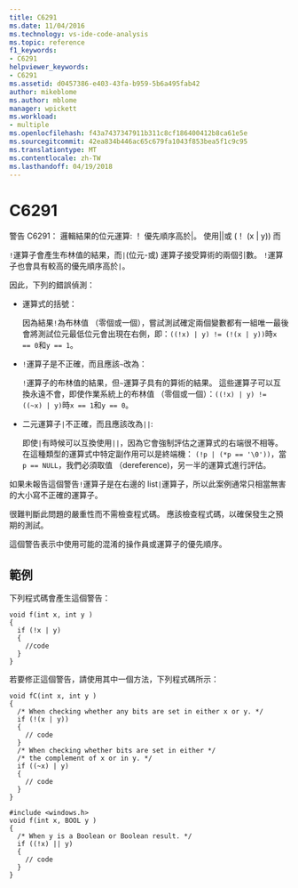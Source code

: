 ```yaml
---
title: C6291
ms.date: 11/04/2016
ms.technology: vs-ide-code-analysis
ms.topic: reference
f1_keywords:
- C6291
helpviewer_keywords:
- C6291
ms.assetid: d0457386-e403-43fa-b959-5b6a495fab42
author: mikeblome
ms.author: mblome
manager: wpickett
ms.workload:
- multiple
ms.openlocfilehash: f43a7437347911b311c8cf186400412b8ca61e5e
ms.sourcegitcommit: 42ea834b446ac65c679fa1043f853bea5f1c9c95
ms.translationtype: MT
ms.contentlocale: zh-TW
ms.lasthandoff: 04/19/2018
---
```

# <a name="c6291"></a>C6291
警告 C6291： 邏輯結果的位元運算: ！ 優先順序高於&#124;。 使用&#124;&#124;或 (！ (x &#124; y)) 而

 `!`運算子會產生布林值的結果，而`|`(位元-或) 運算子接受算術的兩個引數。 `!`運算子也會具有較高的優先順序高於`|`。

 因此，下列的錯誤偵測：

-   運算式的括號：

     因為結果`!`為布林值 （零個或一個），嘗試測試確定兩個變數都有一組唯一最後會將測試位元最低位元會出現在右側，即：`((!x) | y) != (!(x | y))`時`x == 0`和`y == 1`。

-   `!`運算子是不正確，而且應該`~`改為：

     `!`運算子的布林值的結果，但`~`運算子具有的算術的結果。 這些運算子可以互換永遠不會，即使作業系統上的布林值 （零個或一個）：`((!x) | y) != ((~x) | y)`時`x == 1`和`y == 0`。

-   二元運算子`|`不正確，而且應該改為`||`:

     即使`|`有時候可以互換使用`||`，因為它會強制評估之運算式的右端很不相等。 在這種類型的運算式中特定副作用可以是終端機： `(!p | (*p == '\0'))`，當`p == NULL`，我們必須取值 （dereference)，另一半的運算式進行評估。

 如果未報告這個警告`!`運算子是在右邊的 list`|`運算子，所以此案例通常只相當無害的大小寫不正確的運算子。

 很難判斷此問題的嚴重性而不需檢查程式碼。 應該檢查程式碼，以確保發生之預期的測試。

 這個警告表示中使用可能的混淆的操作員或運算子的優先順序。

## <a name="example"></a>範例
 下列程式碼會產生這個警告：

```
void f(int x, int y )
{
  if (!x | y)
  {
    //code
  }
}
```

 若要修正這個警告，請使用其中一個方法，下列程式碼所示：

```
void fC(int x, int y )
{
  /* When checking whether any bits are set in either x or y. */
  if (!(x | y))
  {
    // code
  }
  /* When checking whether bits are set in either */
  /* the complement of x or in y. */
  if ((~x) | y)
  {
    // code
  }
}

#include <windows.h>
void f(int x, BOOL y )
{
  /* When y is a Boolean or Boolean result. */
  if ((!x) || y)
  {
    // code
  }
}
```